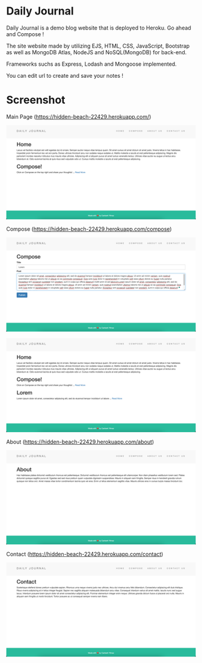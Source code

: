 # Daily Journal

Daily Journal is a demo blog website that is deployed to Heroku. Go ahead and Compose !

The site website made by utilizing EJS, HTML, CSS, JavaScript, Bootstrap as well as MongoDB Atlas, NodeJS and NoSQL(MongoDB) for back-end.

Frameworks suchs as Express, Lodash and Mongoose implemented.

You can edit url to create and save your notes !

# Screenshot
Main Page (https://hidden-beach-22429.herokuapp.com/)

![](screenshots/1.png)

Compose (https://hidden-beach-22429.herokuapp.com/compose)

![](screenshots/2.png)

![](screenshots/3.png)

About (https://hidden-beach-22429.herokuapp.com/about)

![](screenshots/4.png)

Contact (https://hidden-beach-22429.herokuapp.com/contact)

![](screenshots/5.png)



